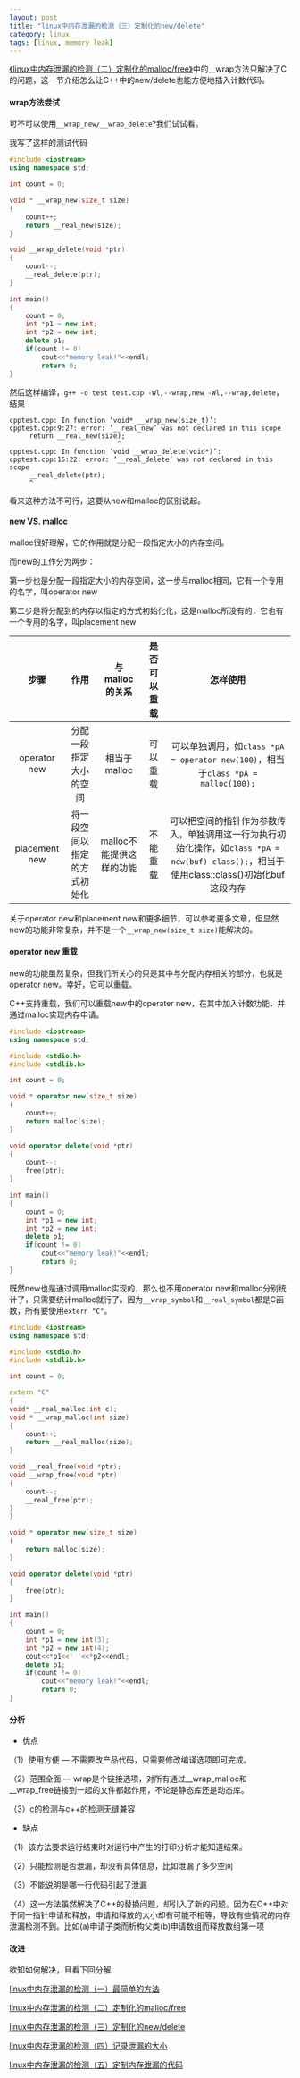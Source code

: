 ```yaml
---
layout: post
title: "linux中内存泄漏的检测（三）定制化的new/delete"
category: linux
tags: [linux, memory leak]
---
```


[《linux中内存泄漏的检测（二）定制化的malloc/free》](/linux/2015-12/memory-leak-in-linux-2.html)中的__wrap方法只解决了C的问题，这一节介绍怎么让C++中的new/delete也能方便地插入计数代码。

#### wrap方法尝试

可不可以使用`__wrap_new/__wrap_delete`?我们试试看。

<!-- more -->

我写了这样的测试代码

```c++
#include <iostream>
using namespace std;

int count = 0;

void * __wrap_new(size_t size)
{
    count++;
    return __real_new(size);
}

void __wrap_delete(void *ptr)
{
    count--;
    __real_delete(ptr);
}

int main()
{
    count = 0;
    int *p1 = new int;
    int *p2 = new int;
    delete p1;
    if(count != 0)
        cout<<"memory leak!"<<endl;
        return 0;
}

```
然后这样编译，`g++ -o test test.cpp -Wl,--wrap,new -Wl,--wrap,delete`，结果

```
cpptest.cpp: In function ‘void* __wrap_new(size_t)’:
cpptest.cpp:9:27: error: ‘__real_new’ was not declared in this scope
     return __real_new(size);
                           ^
cpptest.cpp: In function ‘void __wrap_delete(void*)’:
cpptest.cpp:15:22: error: ‘__real_delete’ was not declared in this scope
     __real_delete(ptr);
     ^
```
     
看来这种方法不可行，这要从new和malloc的区别说起。

#### new VS. malloc

malloc很好理解，它的作用就是分配一段指定大小的内存空间。

而new的工作分为两步：

第一步也是分配一段指定大小的内存空间，这一步与malloc相同，它有一个专用的名字，叫operator new

第二步是将分配到的内存以指定的方式初始化化，这是malloc所没有的，它也有一个专用的名字，叫placement new

|步骤|作用|与malloc的关系|是否可以重载|怎样使用
|:---:|:---:|:---:|:---:|:---:|
|operator new|分配一段指定大小的空间|相当于malloc|可以重载|可以单独调用，如`class *pA = operator new(100)`，相当于`class *pA = malloc(100);`|
|placement new|将一段空间以指定的方式初始化|malloc不能提供这样的功能|不能重载|可以把空间的指针作为参数传入，单独调用这一行为执行初始化操作，如`class *pA = new(buf) class();`，相当于使用class::class()初始化buf这段内存

关于operator new和placement new和更多细节，可以参考更多文章，但显然new的功能非常复杂，并不是一个`__wrap_new(size_t size)`能解决的。

#### operator new 重载

new的功能虽然复杂，但我们所关心的只是其中与分配内存相关的部分，也就是operator new。幸好，它可以重载。

C++支持重载，我们可以重载new中的operater new，在其中加入计数功能，并通过malloc实现内存申请。

```c++
#include <iostream>
using namespace std;

#include <stdio.h>
#include <stdlib.h>

int count = 0;

void * operator new(size_t size)
{
    count++;
    return malloc(size);
}

void operator delete(void *ptr)
{
    count--;
    free(ptr);
}

int main()
{
    count = 0;
    int *p1 = new int;
    int *p2 = new int;
    delete p1;
    if(count != 0)
        cout<<"memory leak!"<<endl;
        return 0;
}
```

既然new也是通过调用malloc实现的，那么也不用operator new和malloc分别统计了，只需要统计malloc就行了。因为`__wrap_symbol`和`__real_symbol`都是C函数，所有要使用`extern "C"`。

```c++
#include <iostream>
using namespace std;

#include <stdio.h>
#include <stdlib.h>

int count = 0;

extern "C"
{
void* __real_malloc(int c); 
void * __wrap_malloc(int size)
{
    count++;
    return __real_malloc(size);
}

void __real_free(void *ptr);
void __wrap_free(void *ptr)
{
    count--;
    __real_free(ptr);
}
}

void * operator new(size_t size)
{
    return malloc(size);
}

void operator delete(void *ptr)
{
    free(ptr);
}

int main()
{
    count = 0;
    int *p1 = new int(3);
    int *p2 = new int(4);
    cout<<*p1<<' '<<*p2<<endl;
    delete p1;
    if(count != 0)
        cout<<"memory leak!"<<endl;
        return 0;
}
```

#### 分析

 - 优点

（1）使用方便 — 不需要改产品代码，只需要修改编译选项即可完成。

（2）范围全面 — wrap是个链接选项，对所有通过__wrap_malloc和__wrap_free链接到一起的文件都起作用，不论是静态库还是动态库。

（3）c的检测与c++的检测无缝兼容

 - 缺点

（1）该方法要求运行结束时对运行中产生的打印分析才能知道结果。

（2）只能检测是否泄漏，却没有具体信息，比如泄漏了多少空间

（3）不能说明是哪一行代码引起了泄漏

（4）这一方法虽然解决了C++的替换问题，却引入了新的问题。因为在C++中对于同一指针申请和释放，申请和释放的大小却有可能不相等，导致有些情况的内存泄漏检测不到。比如(a)申请子类而析构父类(b)申请数组而释放数组第一项

#### 改进

欲知如何解决，且看下回分解

[linux中内存泄漏的检测（一）最简单的方法](memory-leak-in-linux-1.html)

[linux中内存泄漏的检测（二）定制化的malloc/free](memory-leak-in-linux-2.html)

[linux中内存泄漏的检测（三）定制化的new/delete](memory-leak-in-linux-3.html)

[linux中内存泄漏的检测（四）记录泄漏的大小](memory-leak-in-linux-4.html)

[linux中内存泄漏的检测（五）定制内存泄漏的代码](memory-leak-in-linux-5.html)

